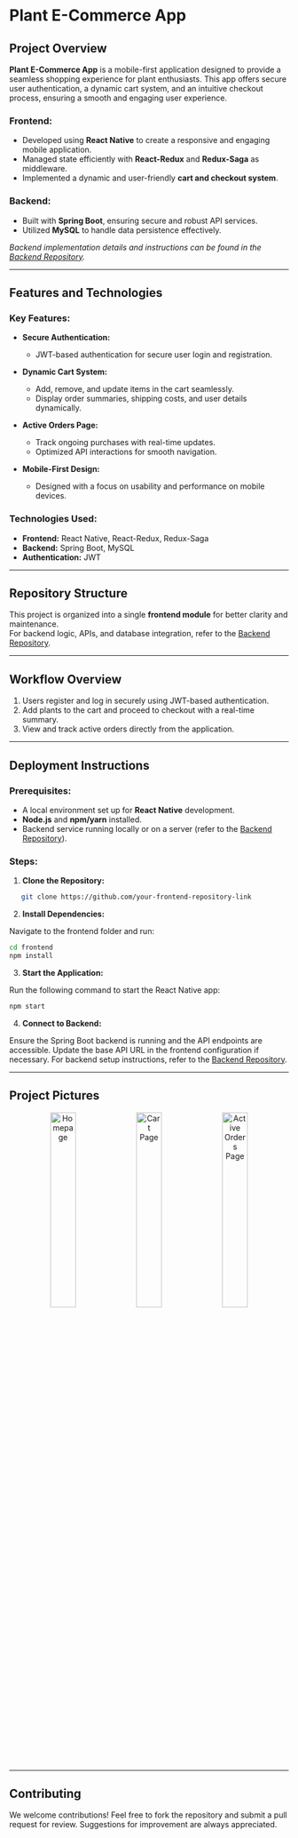 # Plant E-Commerce App

## Project Overview

**Plant E-Commerce App** is a mobile-first application designed to provide a seamless shopping experience for plant enthusiasts. This app offers secure user authentication, a dynamic cart system, and an intuitive checkout process, ensuring a smooth and engaging user experience.

### **Frontend:**

- Developed using **React Native** to create a responsive and engaging mobile application.
- Managed state efficiently with **React-Redux** and **Redux-Saga** as middleware.
- Implemented a dynamic and user-friendly **cart and checkout system**.

### **Backend:**

- Built with **Spring Boot**, ensuring secure and robust API services.
- Utilized **MySQL** to handle data persistence effectively.

_Backend implementation details and instructions can be found in the [Backend Repository](https://github.com/sam002696/plant-ecom-service)._

---

## Features and Technologies

### **Key Features:**

- **Secure Authentication:**

  - JWT-based authentication for secure user login and registration.

- **Dynamic Cart System:**

  - Add, remove, and update items in the cart seamlessly.
  - Display order summaries, shipping costs, and user details dynamically.

- **Active Orders Page:**

  - Track ongoing purchases with real-time updates.
  - Optimized API interactions for smooth navigation.

- **Mobile-First Design:**
  - Designed with a focus on usability and performance on mobile devices.

### **Technologies Used:**

- **Frontend:** React Native, React-Redux, Redux-Saga
- **Backend:** Spring Boot, MySQL
- **Authentication:** JWT

---

## Repository Structure

This project is organized into a single **frontend module** for better clarity and maintenance.  
For backend logic, APIs, and database integration, refer to the [Backend Repository](https://github.com/sam002696/plant-ecom-service).

---

## Workflow Overview

1. Users register and log in securely using JWT-based authentication.
2. Add plants to the cart and proceed to checkout with a real-time summary.
3. View and track active orders directly from the application.

---

## Deployment Instructions

### **Prerequisites:**

- A local environment set up for **React Native** development.
- **Node.js** and **npm/yarn** installed.
- Backend service running locally or on a server (refer to the [Backend Repository](https://github.com/sam002696/plant-ecom-service)).

### **Steps:**

1. **Clone the Repository:**

```bash
   git clone https://github.com/your-frontend-repository-link
```

2. **Install Dependencies:**

Navigate to the frontend folder and run:

```bash
cd frontend
npm install
```

3. **Start the Application:**

Run the following command to start the React Native app:

```bash
npm start
```

4. **Connect to Backend:**

Ensure the Spring Boot backend is running and the API endpoints are accessible. Update the base API URL in the frontend configuration if necessary. For backend setup instructions, refer to the [Backend Repository](https://github.com/sam002696/plant-ecom-service).

---

## Project Pictures

<p align="center">
  <img src="./assets/readme/home.png" alt="Homepage" width="30%" />
  <img src="./assets/readme/cart.png" alt="Cart Page" width="30%" />
  <img src="./assets/readme/active_orders.png" alt="Active Orders Page" width="30%" />
</p>

---

## Contributing

We welcome contributions! Feel free to fork the repository and submit a pull request for review. Suggestions for improvement are always appreciated.
